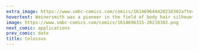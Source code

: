 ```yaml
---
extra_image: https://www.smbc-comics.com/comics/161469644420210302after.png
hovertext: Weinersmith was a pioneer in the field of body hair silhouettes.
image: https://www.smbc-comics.com/comics/1614696315-20210302.png
next_comic: applications
prev_comic: date
title: Colossus
---
```



